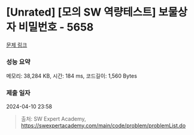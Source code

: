 # [Unrated] [모의 SW 역량테스트] 보물상자 비밀번호 - 5658 

[문제 링크](https://swexpertacademy.com/main/code/problem/problemDetail.do?contestProbId=AWXRUN9KfZ8DFAUo) 

### 성능 요약

메모리: 38,284 KB, 시간: 184 ms, 코드길이: 1,560 Bytes

### 제출 일자

2024-04-10 23:58



> 출처: SW Expert Academy, https://swexpertacademy.com/main/code/problem/problemList.do